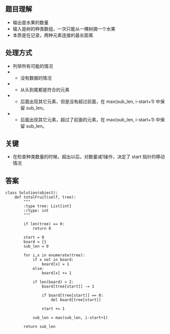 ## 题目理解
+ 输出是水果的数量
+ 输入是树的种类数组，一次只能从一棵树摘一个水果
+ 本质是在记录，两种元素连接的最长距离

## 处理方式
+ 列举所有可能的情况
+ + 没有数据的情况
+ + 从头到尾都是符合的元素
+ + 后面出现其它元素，但是没有超过前面，在 max(sub_len, i-start+1) 中保留 sub_len。
+ + 后面出现其它元素，超过了前面的元素，在 max(sub_len, i-start+1) 中保留 sub_len。

## 关键
+ 在检查种类数量的时候，超出以后，对数量减1操作，决定了 start 指针的移动情况

## 答案
```
class Solution(object):
    def totalFruit(self, tree):
        """
        :type tree: List[int]
        :rtype: int
        """
        
        if len(tree) == 0:
            return 0
        
        start = 0
        board = {}
        sub_len = 0
        
        for i,x in enumerate(tree):
            if x not in board:
                board[x] = 1
            else:
                board[x] += 1
            
            if len(board) > 2:
                board[tree[start]] -= 1
                
                if board[tree[start]] == 0:
                    del board[tree[start]]
                    
                start += 1
                
            sub_len = max(sub_len, i-start+1)
            
        return sub_len
```
